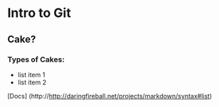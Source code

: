 # Intro to Git

## Cake?

### Types of Cakes:
- list item 1
- list item 2

[Docs] (http://http://daringfireball.net/projects/markdown/syntax#list)


